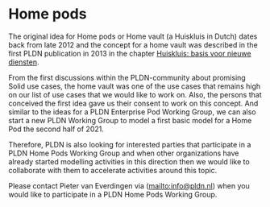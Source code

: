 # Home pods

The original idea for Home pods or Home vault (a Huiskluis in Dutch) dates back from late 2012 and the concept for a home vault was described in the first PLDN publication in 2013 in the chapter [Huiskluis: basis voor nieuwe diensten](https://www.pldn.nl/wiki/Boek/FrancissenEchtelt).

From the first discussions within the PLDN-community about promising Solid use cases, the home vault was one of the use cases that remains high on our list of use cases that we would like to work on. Also, the persons that conceived the first idea gave us their consent to work on this concept. And similar to the ideas for a PLDN Enterprise Pod Working Group, we can also start a new PLDN Working Group to model a first basic model for a Home Pod the second half of 2021.

Therefore, PLDN is also looking for interested parties that participate in a PLDN Home Pods Working Group and when other organizations have already started modelling activities in this direction then we would like to collaborate with them to accelerate activities around this topic.

Please contact Pieter van Everdingen via (<mailto:info@pldn.nl>) when you would like to participate in a PLDN Home Pods Working Group.
